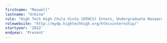 ```yaml
---
firstname: "Maxwell"
lastname: "Urbina"
role: "High Tech High Chula Vista (HTHCV) Intern, Undergraduate Researcher"
rolewebsite: "http://mydp.hightechhigh.org/hthcvinternship/"
startyear: '2022'
endyear: 'Present'
---
```

